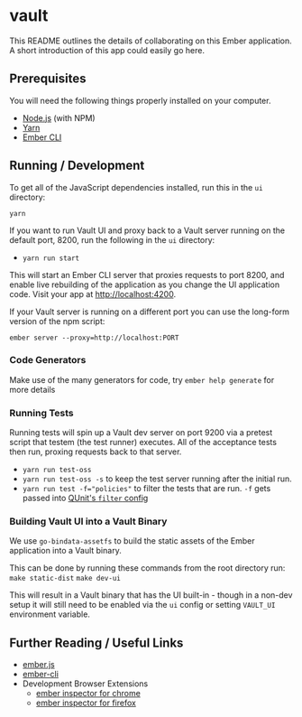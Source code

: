# vault

This README outlines the details of collaborating on this Ember application.
A short introduction of this app could easily go here.

## Prerequisites

You will need the following things properly installed on your computer.

* [Node.js](https://nodejs.org/) (with NPM)
* [Yarn](https://yarnpkg.com/en/)
* [Ember CLI](https://ember-cli.com/)


## Running / Development
To get all of the JavaScript dependencies installed, run this in the `ui` directory:

`yarn `

If you want to run Vault UI and proxy back to a Vault server running
on the default port, 8200, run the following in the `ui` directory:

* `yarn run start`

This will start an Ember CLI server that proxies requests to port 8200,
and enable live rebuilding of the application as you change the UI application code.
Visit your app at [http://localhost:4200](http://localhost:4200).

If your Vault server is running on a different port you can use the
long-form version of the npm script:

`ember server --proxy=http://localhost:PORT`


### Code Generators

Make use of the many generators for code, try `ember help generate` for more details

### Running Tests

Running tests will spin up a Vault dev server on port 9200 via a
pretest script that testem (the test runner) executes. All of the
acceptance tests then run, proxing requests back to that server.

* `yarn run test-oss`
* `yarn run test-oss -s` to keep the test server running after the initial run.
* `yarn run test -f="policies"` to filter the tests that are run. `-f` gets passed into
[QUnit's `filter` config](https://api.qunitjs.com/config/QUnit.config#qunitconfigfilter-string--default-undefined)

### Building Vault UI into a Vault Binary
We use `go-bindata-assetfs` to build the static assets of the
Ember application into a Vault binary.

This can be done by running these commands from the root directory run:
`make static-dist`
`make dev-ui`

This will result in a Vault binary that has the UI built-in - though in
a non-dev setup it will still need to be enabled via the `ui` config or
setting `VAULT_UI` environment variable.

## Further Reading / Useful Links

* [ember.js](http://emberjs.com/)
* [ember-cli](https://ember-cli.com/)
* Development Browser Extensions
  * [ember inspector for chrome](https://chrome.google.com/webstore/detail/ember-inspector/bmdblncegkenkacieihfhpjfppoconhi)
  * [ember inspector for firefox](https://addons.mozilla.org/en-US/firefox/addon/ember-inspector/)
